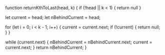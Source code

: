 function returnKthToLast(head, k) {
  if (!head || k < 1) { return null }

  let current = head;
  let nBehindCurrent = head;

  for (let i = 0; i < k - 1; i++) {
    current = current.next;
    if (!current) {
      return null;
    }
  }

  while (current.next) {
    nBehindCurrent = nBehindCurrent.next;
    current = current.next;
  }
  return nBehindCurrent;
}
